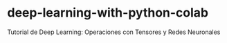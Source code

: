 # deep-learning-with-python-colab
Tutorial de Deep Learning: Operaciones con Tensores y Redes Neuronales
